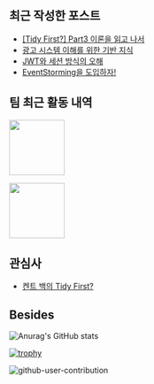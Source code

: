 ## 최근 작성한 포스트
- [[Tidy First?] Part3 이론을 읽고 나서](https://pcloud.tistory.com/61)
- [광고 시스템 이해를 위한 기반 지식](https://pcloud.tistory.com/58)
- [JWT와 세션 방식의 오해](https://pcloud.tistory.com/57)
- [EventStorming을 도입하자!](https://pcloud.tistory.com/56)

## 팀 최근 활동 내역
<a href="https://github.com/dev-graft"><img src="https://img.shields.io/badge/DevGraft-0A0A0A?style=plastic&logo=dev.to&logoColor=white" width="100px"/></a><br>


<a href="https://github.com/dev-graft"><img src="https://img.shields.io/badge/꿈일기-2023a?style=plastic&logo=dev.to&logoColor=white" width="100px"/></a><br>

## 관심사

- [켄트 백의 Tidy First?](https://m.hanbit.co.kr/store/books/book_view.html?p_code=B5516661609)

## Besides
 
![Anurag's GitHub stats](https://github-readme-stats.vercel.app/api?username=PCloud63514&show_icons=true&theme=aura_dark&include_all_commits=true)

[![trophy](https://github-profile-trophy.vercel.app/?username=PCloud63514&rank=SECRET,SSS,SS,S,AAA,AA,A&row=1&column=7&no-frame=true)](https://github.com/ryo-ma/github-profile-trophy)

![github-user-contribution](https://user-images.githubusercontent.com/22608825/202481110-7833033f-fd65-4af6-9c2e-c76c95b00656.svg)
